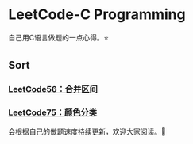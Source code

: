 # LeetCode-C Programming 
自己用C语言做题的一点心得。:star:
## Sort
### [LeetCode56：合并区间](Solutions/LeetCode56：合并区间.md)
### [LeetCode75：颜色分类](Solutions/LeetCode75：颜色分类.md)
会根据自己的做题速度持续更新，欢迎大家阅读。:raising_hand:
